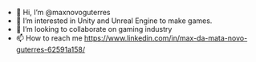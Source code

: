 - 👋 Hi, I’m @maxnovoguterres
- 👀 I’m interested in Unity and Unreal Engine to make games.
- 💞️ I’m looking to collaborate on gaming industry
- 📫 How to reach me https://www.linkedin.com/in/max-da-mata-novo-guterres-62591a158/

<!---
maxnovoguterres/maxnovoguterres is a ✨ special ✨ repository because its `README.md` (this file) appears on your GitHub profile.
You can click the Preview link to take a look at your changes.
--->
